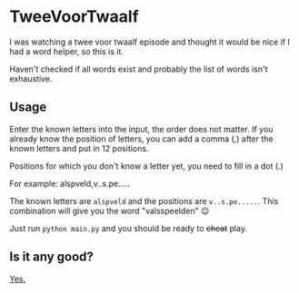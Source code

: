 # TweeVoorTwaalf

I was watching a twee voor twaalf episode and thought it would be nice
if I had a word helper, so this is it.

Haven't checked if all words exist and probably the list of words isn't exhaustive.

## Usage
Enter the known letters into the input, the order does not matter.
If you already know the position of letters, you can add a comma (,)
after the known letters and put in 12 positions. 

Positions for which you don't know a letter yet, you need to fill in a dot (.)

For example: alspveld,v..s.pe.....

The known letters are `alspveld` and the positions are `v..s.pe.....`.
This combination will give you the word "valsspeelden" 😉

Just run `python main.py` and you should be ready to ~~cheat~~ play.

## Is it any good?

[Yes.](http://news.ycombinator.com/item?id=3067434)